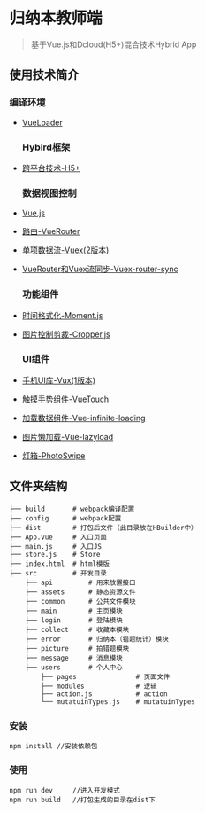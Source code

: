 ﻿# 归纳本教师端

> 基于Vue.js和Dcloud(H5+)混合技术Hybrid App

使用技术简介
------------

### 编译环境

-	[VueLoader](http://vue-loader.vuejs.org/en/index.html)

	### Hybird框架

-	[跨平台技术-H5+](http://www.dcloud.io/runtime.html)

	### 数据视图控制

-	[Vue.js](http://cn.vuejs.org/guide/)

-	[路由-VueRouter](http://router.vuejs.org/zh-cn/index.html)

-	[单项数据流-Vuex(2版本)](http://vuex.vuejs.org/zh-cn/index.html)

-	[VueRouter和Vuex流同步-Vuex-router-sync](https://github.com/vuejs/vuex-router-sync)

	### 功能组件

-	[时间格式化-Moment.js](http://momentjs.cn/)

-	[图片控制剪裁-Cropper.js](https://fengyuanchen.github.io/cropperjs/)

	### UI组件

-	[手机UI库-Vux(1版本)](https://vuxjs.gitbooks.io/vux/content/about/component-standard.html)

-	[触摸手势组件-VueTouch](https://github.com/vuejs/vue-touch)

-	[加载数据组件-Vue-infinite-loading](https://peachscript.github.io/vue-infinite-loading/#!/slots)

-	[图片懒加载-Vue-lazyload](https://github.com/hilongjw/vue-lazyload)

-	[灯箱-PhotoSwipe](https://github.com/dimsemenov/PhotoSwipe)

文件夹结构
----------

```
├── build       # webpack编译配置
├── config      # webpack配置
├── dist        # 打包后文件（此目录放在HBuilder中）
├── App.vue     # 入口页面
├── main.js     # 入口JS
├── store.js    # Store
├── index.html  # html模版
├── src         # 开发目录
    ├── api         # 用来放置接口
    ├── assets      # 静态资源文件
    ├── common      # 公共文件模块
    ├── main        # 主页模块
    ├── login       # 登陆模块
    ├── collect     # 收藏本模块
    ├── error       # 归纳本（错题统计）模块
    ├── picture     # 拍错题模块
    ├── message     # 消息模块
    ├── users       # 个人中心
        ├── pages               # 页面文件
        ├── modules             # 逻辑
        ├── action.js           # action
        └── mutatuinTypes.js    # mutatuinTypes
```

### 安装

```
npm install //安装依赖包
```

### 使用

```
npm run dev     //进入开发模式
npm run build   //打包生成的目录在dist下
```
